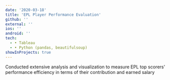 ```yaml
---
date: '2020-03-18'
title: 'EPL Player Performance Evaluation'
github: ''
external: ''
ios: ''
android: ''
tech:
  - • Tableau
  - • Python (pandas, beautifulsoup)
showInProjects: true
---
```


Conducted extensive analysis and visualization to measure EPL top scorers' performance efficiency in terms of their contribution and earned salary 
